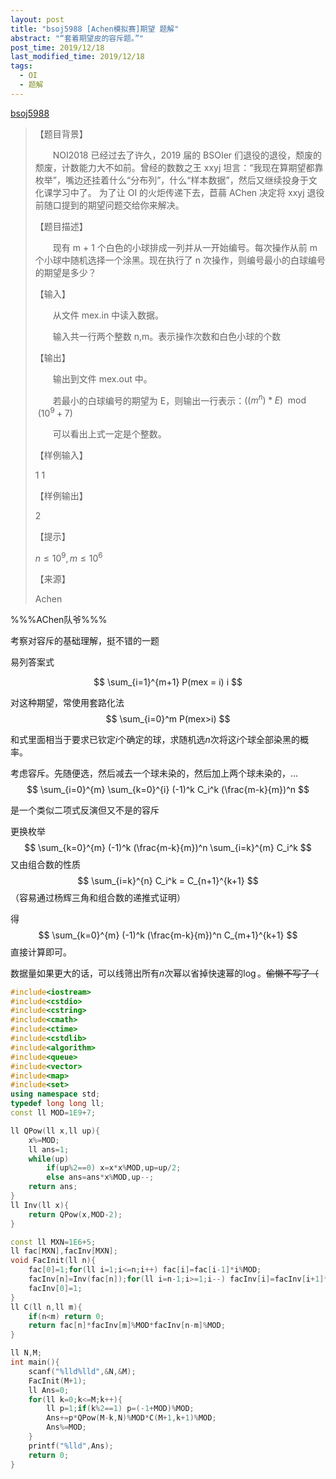 ```yaml
---
layout: post
title: "bsoj5988 [Achen模拟赛]期望 题解"
abstract: "“套着期望皮的容斥题。”"
post_time: 2019/12/18
last_modified_time: 2019/12/18
tags:
  - OI
  - 题解
---
```

[bsoj5988](https://oj.bashu.com.cn/code/problempage.php?problem_id=5988)

>【题目背景】
>
>　　NOI2018 已经过去了许久，2019 届的 BSOIer 们退役的退役，颓废的颓废，计数能力大不如前。曾经的数数之王 xxyj 坦言：“我现在算期望都靠枚举”，嘴边还挂着什么“分布列”，什么“样本数据”，然后又继续投身于文化课学习中了。
>为了让 OI 的火炬传递下去，苣蒻 AChen 决定将 xxyj 退役前随口提到的期望问题交给你来解决。
>
>【题目描述】
>
>　　现有 m + 1 个白色的小球排成一列并从一开始编号。每次操作从前 m 个小球中随机选择一个涂黑。现在执行了 n 次操作，则编号最小的白球编号的期望是多少？
>
>【输入】
>
>　　从文件 mex.in 中读入数据。
>
>　　输入共一行两个整数 n,m。表示操作次数和白色小球的个数
>
>【输出】
>
>　　输出到文件 mex.out 中。
>
>　　若最小的白球编号的期望为 E，则输出一行表示：$((m^n)* E) \mod (10^9 + 7)$
>
>　　可以看出上式一定是个整数。
>
>【样例输入】
>
>1 1
>
>【样例输出】
>
>2
>
>【提示】
>
>$n \le 10^9, m \le 10^6$
>
>【来源】
>
>Achen

%%%AChen队爷%%%

考察对容斥的基础理解，挺不错的一题

易列答案式

$$
\sum_{i=1}^{m+1} P(mex = i) i
$$

对这种期望，常使用套路化法
$$
\sum_{i=0}^m P(mex>i)
$$

和式里面相当于要求已钦定$i$个确定的球，求随机选$n$次将这$i$个球全部染黑的概率。

考虑容斥。先随便选，然后减去一个球未染的，然后加上两个球未染的，...
$$
\sum_{i=0}^{m} \sum_{k=0}^{i} (-1)^k C_i^k (\frac{m-k}{m})^n
$$

是一个类似二项式反演但又不是的容斥

更换枚举
$$
\sum_{k=0}^{m} (-1)^k (\frac{m-k}{m})^n \sum_{i=k}^{m} C_i^k
$$
又由组合数的性质
$$
\sum_{i=k}^{n} C_i^k = C_{n+1}^{k+1}
$$
（容易通过杨辉三角和组合数的递推式证明）

得
$$
\sum_{k=0}^{m} (-1)^k (\frac{m-k}{m})^n C_{m+1}^{k+1}
$$
直接计算即可。

数据量如果更大的话，可以线筛出所有$n$次幂以省掉快速幂的$\log$。~~偷懒不写了（~~

```c++
#include<iostream>
#include<cstdio>
#include<cstring>
#include<cmath>
#include<ctime>
#include<cstdlib>
#include<algorithm>
#include<queue>
#include<vector>
#include<map>
#include<set>
using namespace std;
typedef long long ll;
const ll MOD=1E9+7;

ll QPow(ll x,ll up){
	x%=MOD;
	ll ans=1;
	while(up)
		if(up%2==0) x=x*x%MOD,up=up/2;
		else ans=ans*x%MOD,up--;
	return ans;
}
ll Inv(ll x){
	return QPow(x,MOD-2);
}

const ll MXN=1E6+5;
ll fac[MXN],facInv[MXN];
void FacInit(ll n){
	fac[0]=1;for(ll i=1;i<=n;i++) fac[i]=fac[i-1]*i%MOD;
	facInv[n]=Inv(fac[n]);for(ll i=n-1;i>=1;i--) facInv[i]=facInv[i+1]*(i+1)%MOD;
	facInv[0]=1;
}
ll C(ll n,ll m){
	if(n<m) return 0;
	return fac[n]*facInv[m]%MOD*facInv[n-m]%MOD;
}

ll N,M;
int main(){
	scanf("%lld%lld",&N,&M);
	FacInit(M+1);
	ll Ans=0;
	for(ll k=0;k<=M;k++){
		ll p=1;if(k%2==1) p=(-1+MOD)%MOD;
		Ans+=p*QPow(M-k,N)%MOD*C(M+1,k+1)%MOD;
		Ans%=MOD;
	}
	printf("%lld",Ans);
	return 0;
}
```